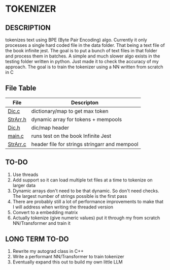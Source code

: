 # TOKENIZER

## DESCRIPTION
tokenizes text using BPE (Byte Pair Encoding) algo.
Currently it only processes a single hard coded file 
in the data folder. That being a text file of the book 
infinite jest. The goal is to put a bunch of text files 
in that folder and process them in batches. A simple and much 
slower algo exists in the testing folder written in python.
Just made it to check the accuracy of my approach.
The goal is to train the tokenizer using a NN written 
from scratch in C

## File Table

| File | Descripton |
| --------- | --------------------- |
| [Dic.c](src/Dic.c) | dictionary/map to get max token |
| [StrArr.h](src/StrArr.h) | dynamic array for tokens + mempools |
| [Dic.h](src/Dic.h) | dic/map header |
| [main.c](src/main.c) | runs test on the book Infinite Jest |
| [StrArr.c](src/StrArr.c) | header file for strings stringarr and mempool |


## TO-DO
1. Use threads 
2. Add support so it can load multiple txt files at a time to tokenize on larger data
3. Dynamic arrays don't need to be that dynamic. So don't need checks. The largest number of strings possible is the first pass
4. There are probably still a lot of performance improvements to make that I will address when writing the threaded version
5. Convert to a embedding matrix
6. Actually tokenize (give numeric values) put it through my from scratch NN/Transformer and train it 



## LONG TERM TO-DO
1. Rewrite my autograd class in C++
2. Write a performant NN/Transformer to train tokenizer 
3. Eventually expand this out to build my own little LLM



